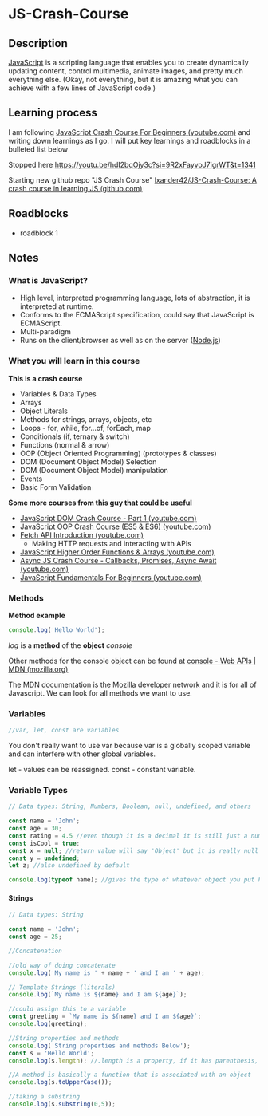 # JS-Crash-Course
## Description 
[JavaScript](https://developer.mozilla.org/en-US/docs/Glossary/JavaScript) is a scripting language that enables you to create dynamically updating content, control multimedia, animate images, and pretty much everything else. (Okay, not everything, but it is amazing what you can achieve with a few lines of JavaScript code.)

## Learning process
I am following [JavaScript Crash Course For Beginners (youtube.com)](https://www.youtube.com/watch?v=hdI2bqOjy3c&t=2s) and writing down learnings as I go. I will put key learnings and roadblocks in a bulleted list below 

Stopped here https://youtu.be/hdI2bqOjy3c?si=9R2xFayvoJ7igrWT&t=1341

Starting new github repo "JS Crash Course" [lxander42/JS-Crash-Course: A crash course in learning JS (github.com)](https://github.com/lxander42/JS-Crash-Course)

## Roadblocks
- roadblock 1 

## Notes
### What is JavaScript?
- High level, interpreted programming language, lots of abstraction, it is interpreted at runtime. 
- Conforms to the ECMAScript specification, could say that JavaScript is ECMAScript. 
- Multi-paradigm
- Runs on the client/browser as well as on the server ([Node.js](Node.js))

### What you will learn in this course
**This is a crash course**
- Variables & Data Types
- Arrays
- Object Literals
- Methods for strings, arrays, objects, etc
- Loops - for, while, for...of, forEach, map
- Conditionals (if, ternary & switch)
- Functions (normal & arrow)
- OOP (Object Oriented Programming) (prototypes & classes)
- DOM (Document Object Model) Selection
- DOM (Document Object Model) manipulation
- Events
- Basic Form Validation

**Some more courses from this guy that could be useful**
- [JavaScript DOM Crash Course - Part 1 (youtube.com)](https://www.youtube.com/watch?v=0ik6X4DJKCc)
- [JavaScript OOP Crash Course (ES5 & ES6) (youtube.com)](https://www.youtube.com/watch?v=vDJpGenyHaA)
- [Fetch API Introduction (youtube.com)](https://www.youtube.com/watch?v=Oive66jrwBs)
	- Making HTTP requests and interacting with APIs
- [JavaScript Higher Order Functions & Arrays (youtube.com)](https://www.youtube.com/watch?v=rRgD1yVwIvE)
- [Async JS Crash Course - Callbacks, Promises, Async Await (youtube.com)](https://www.youtube.com/watch?v=PoRJizFvM7s)
- [JavaScript Fundamentals For Beginners (youtube.com)](https://www.youtube.com/watch?v=vEROU2XtPR8&list=PLillGF-RfqbbnEGy3ROiLWk7JMCuSyQtX&index=2)

### Methods
**Method example**
```javascript
console.log('Hello World'); 
```

*log* is a **method** of the **object** *console* 

Other methods for the console object can be found at [console - Web APIs | MDN (mozilla.org)](https://developer.mozilla.org/en-US/docs/Web/API/console)

The MDN documentation is the Mozilla developer network and it is for all of Javascript. We can look for all methods we want to use. 

### Variables 
```js
//var, let, const are variables
```

You don't really want to use var because var is a globally scoped variable and can interfere with other global variables. 

let - values can be reassigned.
const - constant variable. 

### Variable Types

```js
// Data types: String, Numbers, Boolean, null, undefined, and others

const name = 'John';
const age = 30;
const rating = 4.5 //even though it is a decimal it is still just a number
const isCool = true;
const x = null; //return value will say 'Object' but it is really null
const y = undefined;
let z; //also undefined by default

console.log(typeof name); //gives the type of whatever object you put here
```

#### Strings

```js
// Data types: String

const name = 'John';
const age = 25;

//Concatenation

//old way of doing concatenate
console.log('My name is ' + name + ' and I am ' + age);

// Template Strings (literals)
console.log(`My name is ${name} and I am ${age}`);

//could assign this to a variable
const greeting = `My name is ${name} and I am ${age}`;
console.log(greeting);

//String properties and methods
console.log('String properties and methods Below');
const s = 'Hello World';
console.log(s.length); //.length is a property, if it has parenthesis, for example .length(), then it is a method

//A method is basically a function that is associated with an object
console.log(s.toUpperCase());

//taking a substring
console.log(s.substring(0,5));
```







